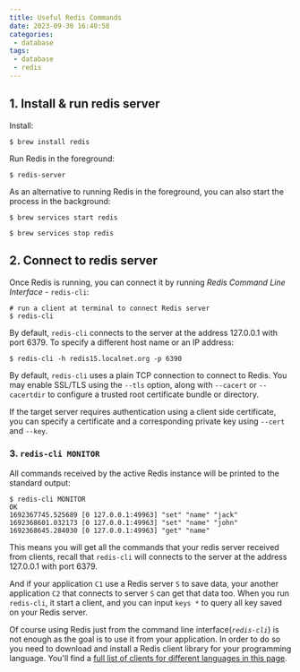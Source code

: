 ```yaml
---
title: Useful Redis Commands
date: 2023-09-30 16:40:58
categories:
 - database
tags:
 - database
 - redis
---
```


## 1. Install & run redis server

Install:

```shell
$ brew install redis
```

Run Redis in the foreground:

```shell
$ redis-server
```

As an alternative to running Redis in the foreground, you can also start the process in the background:

```shell
$ brew services start redis

$ brew services stop redis
```

## 2. Connect to redis server

Once Redis is running, you can connect it by running *Redis Command Line Interface* - `redis-cli`:

```shell
# run a client at terminal to connect Redis server
$ redis-cli
```

By default, `redis-cli` connects to the server at the address 127.0.0.1 with port 6379. To specify a different host name or an IP address:

```shell
$ redis-cli -h redis15.localnet.org -p 6390
```

By default, `redis-cli` uses a plain TCP connection to connect to Redis. You may enable SSL/TLS using the `--tls` option, along with `--cacert` or `--cacertdir` to configure a trusted root certificate bundle or directory.

If the target server requires authentication using a client side certificate, you can specify a certificate and a corresponding private key using `--cert` and `--key`.

### 3. `redis-cli MONITOR`

All commands received by the active Redis instance will be printed to the standard output:

```shell
$ redis-cli MONITOR
OK
1692367745.525689 [0 127.0.0.1:49963] "set" "name" "jack"
1692368601.032173 [0 127.0.0.1:49963] "set" "name" "john"
1692368645.284030 [0 127.0.0.1:49963] "get" "name"
```

This means you will get all the commands that your redis server received from clients, recall that `redis-cli` will connects to the server at the address 127.0.0.1 with port 6379. 

And if your application `C1` use a Redis server `S` to save data, your another application `C2` that connects to server `S` can get that data too. When you run `redis-cli`, it start a client, and you can input `keys *` to query all key saved on your Redis server. 

Of course using Redis just from the command line interface(*`redis-cli`*) is not enough as the goal is to use it from your application. In order to do so you need to download and install a Redis client library for your programming language. You'll find a [full list of clients for different languages in this page](https://redis.io/clients).
